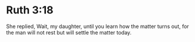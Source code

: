 # Ruth 3:18

She replied, Wait, my daughter, until you learn how the matter turns out, for the man will not rest but will settle the matter today.
